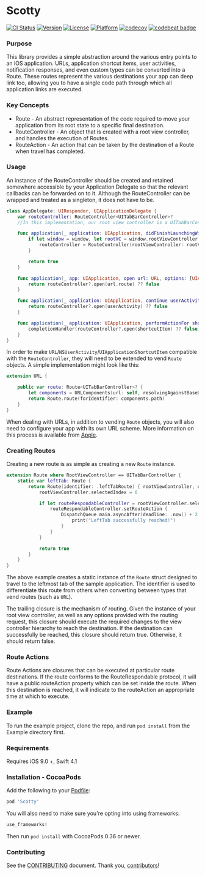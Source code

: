 Scotty
============
[![CI Status](http://img.shields.io/travis/BottleRocketStudios/iOS-Scotty.svg?style=flat)](https://travis-ci.org/BottleRocketStudios/iOS-Scotty)
[![Version](https://img.shields.io/cocoapods/v/Scotty.svg?style=flat)](http://cocoapods.org/pods/Scotty)
[![License](https://img.shields.io/cocoapods/l/Scotty.svg?style=flat)](http://cocoapods.org/pods/Scotty)
[![Platform](https://img.shields.io/cocoapods/p/Scotty.svg?style=flat)](http://cocoapods.org/pods/Scotty)
[![codecov](https://codecov.io/gh/BottleRocketStudios/iOS-Scotty/branch/master/graph/badge.svg)](https://codecov.io/gh/BottleRocketStudios/iOS-Scotty)
[![codebeat badge](https://codebeat.co/badges/e273e4d9-8bc0-4534-90ad-3d8a49e885de)](https://codebeat.co/projects/github-com-bottlerocketstudios-ios-scotty-master)

### Purpose
This library provides a simple abstraction around the various entry points to an iOS application. URLs, application shortcut items, user activities, notification responses, and even custom types can be converted into a Route. These routes represent the various destinations your app can deep link too, allowing you to have a single code path through which all application links are executed.

### Key Concepts
* Route - An abstract representation of the code required to move your application from its root state to a specific final destination.
* RouteController - An object that is created with a root view controller, and handles the execution of Routes.
* RouteAction - An action that can be taken by the destination of a Route when travel has completed.

### Usage
An instance of the RouteController should be created and retained somewhere accessible by your Application Delegate so that the relevant callbacks can be forwarded on to it. Although the RouteController can be wrapped and treated as a singleton, it does not have to be.

``` swift
class AppDelegate: UIResponder, UIApplicationDelegate {
    var routeController: RouteController<UITabBarController>?
    //In this implementation, our root view controller is a UITabBarController

    func application(_ application: UIApplication, didFinishLaunchingWithOptions launchOptions: [UIApplicationLaunchOptionsKey : Any]?) -> Bool {
        if let window = window, let rootVC = window.rootViewController as? UITabBarController {
            routeController = RouteController(rootViewController: rootVC)
        }

        return true
    }

    func application(_ app: UIApplication, open url: URL, options: [UIApplicationOpenURLOptionsKey : Any] = [:]) -> Bool {
        return routeController?.open(url.route) ?? false
    }

    func application(_ application: UIApplication, continue userActivity: NSUserActivity, restorationHandler: @escaping ([Any]?) -> Void) -> Bool {
        return routeController?.open(userActivity) ?? false
    }

    func application(_ application: UIApplication, performActionFor shortcutItem: UIApplicationShortcutItem, completionHandler: @escaping (Bool) -> Void) {
        completionHandler(routeController?.open(shortcutItem) ?? false)
    }
}
```

In order to make `URL`/`NSUserActivity`/`UIApplicationShortcutItem` compatible with the `RouteController`, they will need to be extended to vend `Route` objects. A simple implementation might look like this:

``` swift
extension URL {

    public var route: Route<UITabBarController>? {
        let components = URLComponents(url: self, resolvingAgainstBaseURL: false)!
        return Route.route(forIdentifier: components.path)
    }
}
```

When dealing with URLs, in addition to vending `Route` objects, you will also need to configure your app with its own URL scheme. More information on this process is available from [Apple](https://developer.apple.com/library/content/documentation/iPhone/Conceptual/iPhoneOSProgrammingGuide/Inter-AppCommunication/Inter-AppCommunication.html#//apple_ref/doc/uid/TP40007072-CH6-SW1).

### Creating Routes
Creating a new route is as simple as creating a new `Route` instance.

``` swift
extension Route where RootViewController == UITabBarController {
    static var leftTab: Route {
		return Route(identifier: .leftTabRoute) { rootViewController, options -> Bool in
            rootViewController.selectedIndex = 0

            if let routeRespondableController = rootViewController.selectedViewController as? RouteRespondable {
                routeRespondableController.setRouteAction {
                    DispatchQueue.main.asyncAfter(deadline: .now() + 2.0) {
                        print("LeftTab successfully reached!")
                    }
                }
            }

            return true
        }
    }
}
```

The above example creates a static instance of the `Route` struct designed to travel to the leftmost tab of the sample application. The identifier is used to differentiate this route from others when converting between types that vend routes (such as `URL`).

The trailing closure is the mechanism of routing. Given the instance of your root view controller, as well as any options provided with the routing request, this closure should execute the required changes to the view controller hierarchy to reach the destination. If the destination can successfully be reached, this closure should return true. Otherwise, it should return false.

### Route Actions
Route Actions are closures that can be executed at particular route destinations. If the route conforms to the RouteRespondable protocol, it will have a public routeAction property which can be set inside the route. When this destination is reached, it will indicate to the routeAction an appropriate time at which to execute.

### Example

To run the example project, clone the repo, and run `pod install` from the Example directory first.

### Requirements

Requires iOS 9.0 +, Swift 4.1

### Installation - CocoaPods

[CocoaPods]: http://cocoapods.org

Add the following to your [Podfile](http://guides.cocoapods.org/using/the-podfile.html):

```ruby
pod 'Scotty'
```

You will also need to make sure you're opting into using frameworks:

```ruby
use_frameworks!
```

Then run `pod install` with CocoaPods 0.36 or newer.

### Contributing

See the [CONTRIBUTING] document. Thank you, [contributors]!

[CONTRIBUTING]: CONTRIBUTING.md
[contributors]: https://github.com/BottleRocketStudios/iOS-Scotty/graphs/contributors

